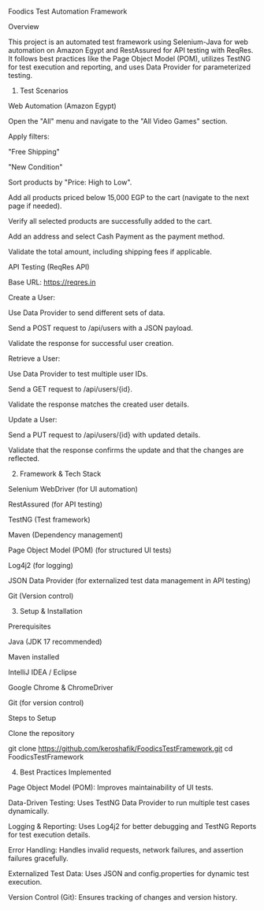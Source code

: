 Foodics Test Automation Framework

Overview

This project is an automated test framework using Selenium-Java for web automation on Amazon Egypt and RestAssured for API testing with ReqRes. It follows best practices like the Page Object Model (POM), utilizes TestNG for test execution and reporting, and uses Data Provider for parameterized testing.

1. Test Scenarios

Web Automation (Amazon Egypt)

Open the "All" menu and navigate to the "All Video Games" section.

Apply filters:

"Free Shipping"

"New Condition"

Sort products by "Price: High to Low".

Add all products priced below 15,000 EGP to the cart (navigate to the next page if needed).

Verify all selected products are successfully added to the cart.

Add an address and select Cash Payment as the payment method.

Validate the total amount, including shipping fees if applicable.

API Testing (ReqRes API)

Base URL: https://reqres.in

Create a User:

Use Data Provider to send different sets of data.

Send a POST request to  /api/users with a JSON payload.

Validate the response for successful user creation.

Retrieve a User:

Use Data Provider to test multiple user IDs.

Send a GET request to /api/users/{id}.

Validate the response matches the created user details.

Update a User:

Send a PUT request to /api/users/{id} with updated details.

Validate that the response confirms the update and that the changes are reflected.

2. Framework & Tech Stack

Selenium WebDriver (for UI automation)

RestAssured (for API testing)

TestNG (Test framework)

Maven (Dependency management)

Page Object Model (POM) (for structured UI tests)

Log4j2 (for logging)

JSON Data Provider (for externalized test data management in API testing)

Git (Version control)

3. Setup & Installation

Prerequisites

Java (JDK 17 recommended)

Maven installed

IntelliJ IDEA / Eclipse

Google Chrome & ChromeDriver

Git (for version control)

Steps to Setup

Clone the repository

git clone https://github.com/keroshafik/FoodicsTestFramework.git
cd FoodicsTestFramework


4. Best Practices Implemented

Page Object Model (POM): Improves maintainability of UI tests.

Data-Driven Testing: Uses TestNG Data Provider to run multiple test cases dynamically.

Logging & Reporting: Uses Log4j2 for better debugging and TestNG Reports for test execution details.

Error Handling: Handles invalid requests, network failures, and assertion failures gracefully.

Externalized Test Data: Uses JSON and config.properties for dynamic test execution.

Version Control (Git): Ensures tracking of changes and version history.
